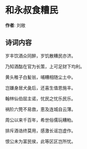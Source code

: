 # 和永叔食糟民

**作者**: 刘敞

## 诗词内容

岁丰饮酒众同醉，岁饥散糟民亦济。

乃知酒酤在官为长策，上可足财下均利。

黄头稚子白髪翁，哺糟相随尘土中。

岂嫌身居犬彘后，还喜生值恩施丰。

翰林仙伯屈主诺，忧民之忧乐民乐。

祸阶六筦不易救，恵及连城自云薄。

周公以来千百年，希世俗儒玩糟粕。

排斥酒诰终莫用，感激长谣岂虚作。

恨公未为富民侯，此等区区岂所忧。

